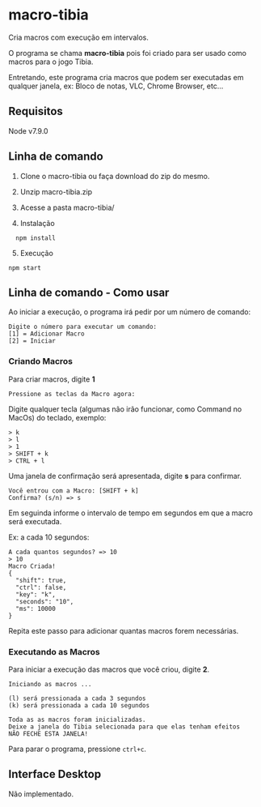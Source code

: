 # macro-tibia
Cria macros com execução em intervalos.

O programa se chama __macro-tibia__ pois foi criado para ser usado como macros para o jogo Tibia.

Entretando, este programa cria macros que podem ser executadas em qualquer janela, ex: Bloco de notas, VLC, Chrome Browser, etc...

## Requisitos

Node v7.9.0

## Linha de comando

1. Clone o macro-tibia ou faça download do zip do mesmo.

2. Unzip macro-tibia.zip

3. Acesse a pasta macro-tibia/

4. Instalação

```
  npm install
```

5. Execução

```
npm start
```

## Linha de comando - Como usar

Ao iniciar a execução, o programa irá pedir por um número de comando:

```
Digite o número para executar um comando:
[1] = Adicionar Macro
[2] = Iniciar
```

### Criando Macros

Para criar macros, digite __1__

```
Pressione as teclas da Macro agora:
```

Digite qualquer tecla (algumas não irão funcionar, como Command no MacOs) do teclado, exemplo:

```
> k
> l
> 1
> SHIFT + k
> CTRL + l
```

Uma janela de confirmação será apresentada, digite **s** para confirmar.

```
Você entrou com a Macro: [SHIFT + k]
Confirma? (s/n) => s
```

Em seguinda informe o intervalo de tempo em segundos em que a macro será executada.

Ex: a cada 10 segundos:

```
A cada quantos segundos? => 10
> 10
Macro Criada!
{
  "shift": true,
  "ctrl": false,
  "key": "k",
  "seconds": "10",
  "ms": 10000
}
```

Repita este passo para adicionar quantas macros forem necessárias.

### Executando as Macros

Para iniciar a execução das macros que você criou, digite __2__.

```
Iniciando as macros ...

(l) será pressionada a cada 3 segundos
(k) será pressionada a cada 10 segundos

Toda as as macros foram inicializadas.
Deixe a janela do Tibia selecionada para que elas tenham efeitos
NÃO FECHE ESTA JANELA!
```

Para parar o programa, pressione `ctrl+c`.

## Interface Desktop
Não implementado.
